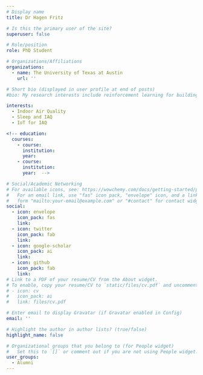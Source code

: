 ```yaml
---
# Display name
title: Dr Hagen Fritz

# Is this the primary user of the site?
superuser: false

# Role/position
role: PhD Student

# Organizations/Affiliations
organizations:
  - name: The University of Texas at Austin
    url: ''

# Short bio (displayed in user profile at end of posts)
#bio: My research interests include reinforcement learning for buildings and smart cities.

interests:
  - Indoor Air Quality
  - Sleep and IAQ
  - IoT for IAQ

<!-- education:
  courses:
    - course: 
      institution: 
      year: 
    - course: 
      institution: 
      year:  -->

# Social/Academic Networking
# For available icons, see: https://wowchemy.com/docs/getting-started/page-builder/#icons
#   For an email link, use "fas" icon pack, "envelope" icon, and a link in the
#   form "mailto:your-email@example.com" or "#contact" for contact widget.
social:
  - icon: envelope
    icon_pack: fas
    link: 
  - icon: twitter
    icon_pack: fab
    link: 
  - icon: google-scholar
    icon_pack: ai
    link: 
  - icon: github
    icon_pack: fab
    link: 
# Link to a PDF of your resume/CV from the About widget.
# To enable, copy your resume/CV to `static/files/cv.pdf` and uncomment the lines below.
# - icon: cv
#   icon_pack: ai
#   link: files/cv.pdf

# Enter email to display Gravatar (if Gravatar enabled in Config)
email: ''

# Highlight the author in author lists? (true/false)
highlight_name: false

# Organizational groups that you belong to (for People widget)
#   Set this to `[]` or comment out if you are not using People widget.
user_groups:
  - Alumni
---
```

